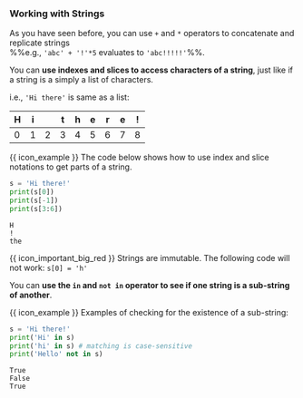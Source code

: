 ### Working with Strings

As you have seen before, you can use `+` and `*` operators to concatenate and replicate strings<br>
%%e.g., `'abc' + '!'*5` evaluates to `'abc!!!!!'`%%.

You can **use indexes and slices to access characters of a string**, just like if a string is a simply a list of characters.

i.e., `'Hi there'` is same as a list:

H   | i | &nbsp; | t | h | e | r | e | !
--- |---|--------|---|---|---|---|---|---
0   | 1 | 2      | 3 | 4 | 5 | 6 | 7 | 8

<box>

{{ icon_example }} The code below shows how to use index and slice notations to get parts of a string.

<include src="inputOutput.md" boilerplate>
<span id="input">

```python
s = 'Hi there!'
print(s[0])
print(s[-1])
print(s[3:6])
```
</span>
<span id="output">

```
H
!
the
```
</span>
</include>

</box>

{{ icon_important_big_red }} Strings are immutable. The following code will not work: `s[0] = 'h'`

<include src="exercisePanel.md" boilerplate var-title="Shorten String" var-file="e-shortenString.md" />


You can **use the `in` and `not in` operator to see if one string is a sub-string of another**.

<box>

{{ icon_example }} Examples of checking for the existence of a sub-string:

<include src="inputOutput.md" boilerplate>
<span id="input">

```python
s = 'Hi there!'
print('Hi' in s)
print('hi' in s) # matching is case-sensitive
print('Hello' not in s)
```
</span>
<span id="output">

```
True
False
True
```
</span>
</include>

</box>

<include src="tryYourOwn.md" boilerplate var-program="strings-workingWith" />

<include src="exercisePanel.md" boilerplate var-title="Has All Characters" var-file="e-hasAllCharacters.md" />